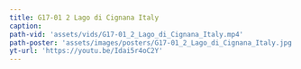 ```yaml
---
title: G17-01 2 Lago di Cignana Italy
caption:
path-vid: 'assets/vids/G17-01_2_Lago_di_Cignana_Italy.mp4'
path-poster: 'assets/images/posters/G17-01_2_Lago_di_Cignana_Italy.jpg'
yt-url: 'https://youtu.be/Idai5r4oC2Y'
---
```

